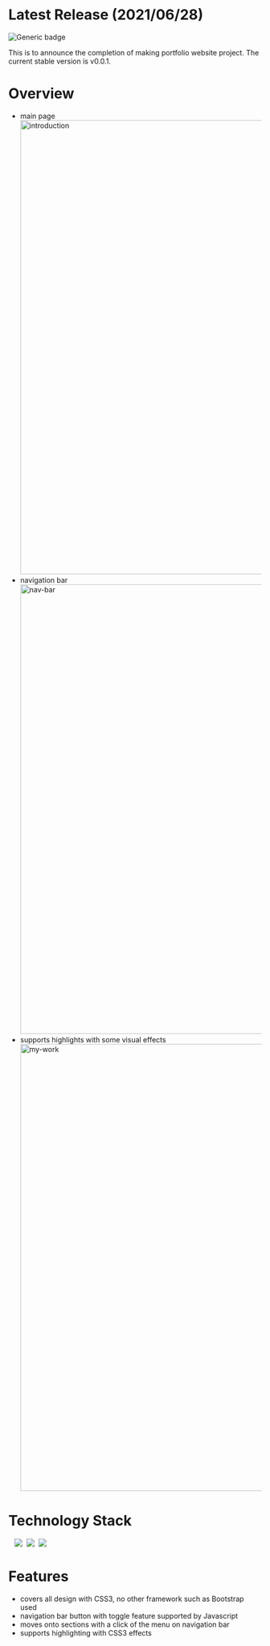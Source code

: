 # Latest Release (2021/06/28)

![Generic badge](https://img.shields.io/badge/build-passing-green.svg)

This is to announce the completion of making portfolio website project.
The current stable version is v0.0.1.

# Overview

- main page
  <img width="904" alt="introduction" src="https://user-images.githubusercontent.com/58083434/123571885-22316d00-d806-11eb-8731-0a3d9c374d4c.png">
- navigation bar
  <img width="895" alt="nav-bar" src="https://user-images.githubusercontent.com/58083434/123571907-2f4e5c00-d806-11eb-9bfc-45d06fe9091f.png">
- supports highlights with some visual effects
  <img width="890" alt="my-work" src="https://user-images.githubusercontent.com/58083434/123571935-3bd2b480-d806-11eb-9741-a0a522ca14bb.png">

# Technology Stack

&nbsp;&nbsp;
<img src="https://img.shields.io/badge/HTML5-E34F26?style=flat-square&logo=HTML5&logoColor=white"/></a>&nbsp;
<img src="https://img.shields.io/badge/CSS3-1572B6?style=flat-square&logo=CSS3&logoColor=white"/></a>&nbsp;
<img src="https://img.shields.io/badge/Javascript-F7DF1E?style=flat-square&logo=JavaScript&logoColor=white"/></a>

<!-- React #61DAFB -->

# Features

- covers all design with CSS3, no other framework such as Bootstrap used
- navigation bar button with toggle feature supported by Javascript
- moves onto sections with a click of the menu on navigation bar
- supports highlighting with CSS3 effects
